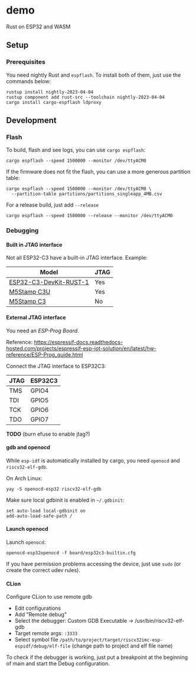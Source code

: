 # demo

Rust on ESP32 and WASM

## Setup

### Prerequisites

You need nightly Rust and `espflash`. To install both of them, just use the
commands below:

```shell
rustup install nightly-2023-04-04
rustup component add rust-src --toolchain nightly-2023-04-04
cargo install cargo-espflash ldproxy
```

## Development

### Flash

To build, flash and see logs, you can use `cargo espflash`:

```shell
cargo espflash --speed 1500000 --monitor /dev/ttyACM0
```

If the firmware does not fit the flash, you can use a more generous partition
table:

```shell
cargo espflash --speed 1500000 --monitor /dev/ttyACM0 \
  --partition-table partitions/partitions_singleapp_4MB.csv
```

For a release build, just add `--release`

```shell
cargo espflash --speed 1500000 --release --monitor /dev/ttyACM0
```

### Debugging

#### Built in JTAG interface

Not all ESP32-C3 have a built-in JTAG interface. Example:

| Model                                                     | JTAG |
|-----------------------------------------------------------|------|
| [ESP32-C3-DevKit-RUST-1](https://mou.sr/40F3w6d)          | Yes  |
| [M5Stamp C3U](https://docs.m5stack.com/en/core/stamp_c3u) | Yes  |
| [M5Stamp C3](https://docs.m5stack.com/en/core/stamp_c3u)  | No   |

#### External JTAG interface

You need an *ESP-Prog Board*.

Reference: https://espressif-docs.readthedocs-hosted.com/projects/espressif-esp-iot-solution/en/latest/hw-reference/ESP-Prog_guide.html

Connect the JTAG interface to ESP32C3:

| JTAG | ESP32C3 |
|------|---------|
| TMS  | GPIO4   |
| TDI  | GPIO5   |
| TCK  | GPIO6   |
| TDO  | GPIO7   |

**TODO** (burn efuse to enable jtag?)

#### gdb and openocd

While `esp-idf` is automatically installed by cargo, you need `openocd`
and `riscv32-elf-gdb`.

On Arch Linux:

```shell
yay -S openocd-esp32 riscv32-elf-gdb
```

Make sure local gdbinit is enabled in `~/.gdbinit`:

```text
set auto-load local-gdbinit on
add-auto-load-safe-path /
```

#### Launch openocd

Launch `openocd`:

```shell
openocd-esp32openocd -f board/esp32c3-builtin.cfg
```

If you have permission problems accessing the device, just use `sudo` (or create
the correct udev rules).

#### CLion

Configure CLion to use remote gdb

- Edit configurations
- Add "Remote debug"
- Select the debugger: Custom GDB Executable -> /usr/bin/riscv32-elf-gdb
- Target remote args: `:3333`
- Select symbol
  file `/path/to/project/target/riscv32imc-esp-espidf/debug/elf-file` (change
  path to project and elf file name)

To check if the debugger is working, just put a breakpoint at the beginning of
main and start the Debug configuration.
